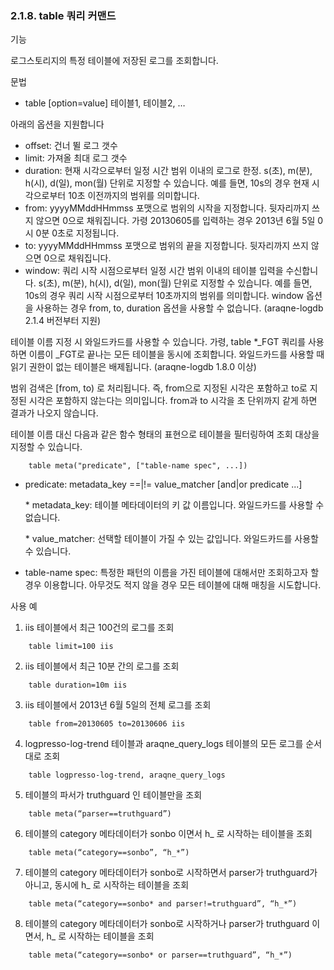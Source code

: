 ### 2.1.8. table 쿼리 커맨드


기능

로그스토리지의 특정 테이블에 저장된 로그를 조회합니다.

문법

* table [option=value] 테이블1, 테이블2, …

아래의 옵션을 지원합니다


   * offset: 건너 뛸 로그 갯수
   * limit: 가져올 최대 로그 갯수
   * duration: 현재 시각으로부터 일정 시간 범위 이내의 로그로 한정. s(초),  m(분), h(시), d(일), mon(월) 단위로 지정할 수 있습니다. 예를 들면, 10s의 경우 현재 시각으로부터 10초 이전까지의 범위를 의미합니다.
   * from: yyyyMMddHHmmss 포맷으로 범위의 시작을 지정합니다. 뒷자리까지 쓰지 않으면 0으로 채워집니다. 가령 20130605를 입력하는 경우 2013년 6월 5일 0시 0분 0초로 지정됩니다.
   * to: yyyyMMddHHmmss 포맷으로 범위의 끝을 지정합니다. 뒷자리까지 쓰지 않으면 0으로 채워집니다.
   * window: 쿼리 시작 시점으로부터 일정 시간 범위 이내의 테이블 입력을 수신합니다. s(초),  m(분), h(시), d(일), mon(월) 단위로 지정할 수 있습니다. 예를 들면, 10s의 경우 쿼리 시작 시점으로부터 10초까지의 범위를 의미합니다. window 옵션을 사용하는 경우 from, to, duration 옵션을 사용할 수 없습니다. (araqne-logdb 2.1.4 버전부터 지원)


테이블 이름 지정 시 와일드카드를 사용할 수 있습니다. 가령, table *_FGT 쿼리를 사용하면 이름이 _FGT로 끝나는 모든 테이블을 동시에 조회합니다. 와일드카드를 사용할 때 읽기 권한이 없는 테이블은 배제됩니다.  (araqne-logdb 1.8.0 이상)

범위 검색은 [from, to) 로 처리됩니다. 즉, from으로 지정된 시각은 포함하고 to로 지정된 시각은 포함하지 않는다는 의미입니다. from과 to 시각을 초 단위까지 같게 하면 결과가 나오지 않습니다.

테이블 이름 대신 다음과 같은 함수 형태의 표현으로 테이블을 필터링하여 조회 대상을 지정할 수 있습니다.

~~~
	table meta("predicate", ["table-name spec", ...])
~~~

* predicate: metadata\_key ==|!= value\_matcher [and|or predicate ...] 

	\* metadata\_key: 테이블 메타데이터의 키 값 이름입니다. 와일드카드를 사용할 수 없습니다.
    
	\* value\_matcher: 선택할 테이블이 가질 수 있는 값입니다. 와일드카드를 사용할 수 있습니다.

* table-name spec: 특정한 패턴의 이름을 가진 테이블에 대해서만 조회하고자 할 경우 이용합니다. 아무것도 적지 않을 경우 모든 테이블에 대해 매칭을 시도합니다.

사용 예

1) iis 테이블에서 최근 100건의 로그를 조회

~~~
	table limit=100 iis
~~~

2) iis 테이블에서 최근 10분 간의 로그를 조회

~~~
	table duration=10m iis
~~~

3) iis 테이블에서 2013년 6월 5일의 전체 로그를 조회

~~~
	table from=20130605 to=20130606 iis
~~~

4) logpresso-log-trend 테이블과 araqne_query_logs 테이블의 모든 로그를 순서대로 조회

~~~
	table logpresso-log-trend, araqne_query_logs
~~~

5) 테이블의 파서가 truthguard 인 테이블만을 조회

~~~
	table meta(“parser==truthguard”)
~~~

6) 테이블의 category 메타데이터가 sonbo 이면서 h_ 로 시작하는 테이블을 조회

~~~
	table meta(“category==sonbo”, “h_*”)
~~~

7) 테이블의 category 메타데이터가 sonbo로 시작하면서 parser가 truthguard가 아니고, 동시에 h_ 로 시작하는 테이블을 조회

~~~
	table meta(“category==sonbo* and parser!=truthguard”, “h_*”)
~~~

8) 테이블의 category 메타데이터가 sonbo로 시작하거나 parser가 truthguard 이면서, h_ 로 시작하는 테이블을 조회

~~~
	table meta(“category==sonbo* or parser==truthguard”, “h_*”)
~~~

